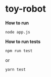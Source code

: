 # toy-robot

**How to run**

    node app.js

**How to run tests**

    npm run test
or

    yarn test


